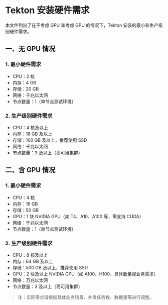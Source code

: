 # Tekton 安装硬件需求

本文件列出了在不考虑 GPU 和考虑 GPU 的情况下，Tekton 安装的最小和生产级别硬件需求。

## 一、无 GPU 情况

### 1. 最小硬件需求
- CPU：2 核
- 内存：4 GB
- 存储：20 GB
- 网络：千兆以太网
- 节点数量：1（单节点测试环境）

### 2. 生产级别硬件需求
- CPU：4 核及以上
- 内存：16 GB 及以上
- 存储：100 GB 及以上，推荐使用 SSD
- 网络：千兆以太网
- 节点数量：3 及以上（高可用集群）

## 二、含 GPU 情况

### 1. 最小硬件需求
- CPU：4 核
- 内存：16 GB
- 存储：50 GB
- GPU：1 块 NVIDIA GPU（如 T4、A10、A100 等，需支持 CUDA）
- 网络：千兆以太网
- 节点数量：1（单节点测试环境）

### 2. 生产级别硬件需求
- CPU：8 核及以上
- 内存：64 GB 及以上
- 存储：500 GB 及以上，推荐使用 SSD
- GPU：2 块及以上 NVIDIA GPU（如 A100、H100，具体数量视业务需求）
- 网络：万兆以太网
- 节点数量：3 及以上（高可用集群）

> 注：实际需求请根据具体业务场景、并发任务数、数据量等进行调整。
